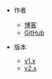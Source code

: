 <!-- _navbar.md -->

* 作者
  
  * [博客](http://codingfor.life/)
  * [GitHub](https://github.com/Drincann)

* 版本

  * [v1.x](/v1.x/)
  * [v2.x](/v2.x/)

